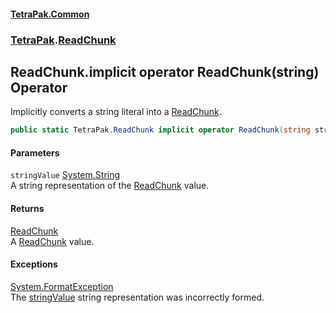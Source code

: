 #### [TetraPak.Common](index.md 'index')
### [TetraPak](TetraPak.md 'TetraPak').[ReadChunk](TetraPak_ReadChunk.md 'TetraPak.ReadChunk')
## ReadChunk.implicit operator ReadChunk(string) Operator
Implicitly converts a string literal into a [ReadChunk](TetraPak_ReadChunk.md 'TetraPak.ReadChunk').  
```csharp
public static TetraPak.ReadChunk implicit operator ReadChunk(string stringValue);
```
#### Parameters
<a name='TetraPak_ReadChunk_op_ImplicitTetraPak_ReadChunk(string)_stringValue'></a>
`stringValue` [System.String](https://docs.microsoft.com/en-us/dotnet/api/System.String 'System.String')  
A string representation of the [ReadChunk](TetraPak_ReadChunk.md 'TetraPak.ReadChunk') value.  
  
#### Returns
[ReadChunk](TetraPak_ReadChunk.md 'TetraPak.ReadChunk')  
A [ReadChunk](TetraPak_ReadChunk.md 'TetraPak.ReadChunk') value.  
#### Exceptions
[System.FormatException](https://docs.microsoft.com/en-us/dotnet/api/System.FormatException 'System.FormatException')  
The [stringValue](TetraPak_ReadChunk_op_ImplicitTetraPak_ReadChunk(string).md#TetraPak_ReadChunk_op_ImplicitTetraPak_ReadChunk(string)_stringValue 'TetraPak.ReadChunk.op_Implicit TetraPak.ReadChunk(string).stringValue') string representation was incorrectly formed.  
